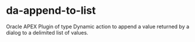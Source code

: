 # da-append-to-list
Oracle APEX Plugin of type Dynamic action to append a value returned by a dialog to a delimited list of values.
